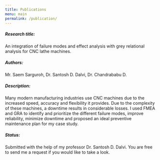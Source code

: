 ```yaml
---
title: Publications
menu: main
permalink: /publication/
---
```


##### Research title:
An integration of failure modes and effect analysis with grey relational analysis for CNC lathe machines.

##### Authors:
Mr. Saem Sarguroh, Dr. Santosh D. Dalvi, Dr. Chandrababu D.

##### Description:
Many modern manufacturing industries use CNC machines due to the increased speed, accuracy and flexibility it provides. Due to the complexity of these machines, a downtime results in considerable losses. I used FMEA and GRA to identify and prioritize the different failure modes, improve reliability, minimize downtime and proposed an ideal preventive maintenance
plan for my case study.

##### Status:
Submitted with the help of my professor Dr. Santosh D. Dalvi. You are free to send me a request if you would like to take a look.
